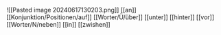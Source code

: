 ![[Pasted image 20240617130203.png]]
[[an]]
[[Konjunktion/Positionen/auf]]
[[Worter/Ü/über]]
[[unter]]
[[hinter]]
[[vor]]
[[Worter/N/neben]]
[[in]]
[[zwishen]]